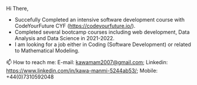 
Hi There,

- Succefully Completed an intensive  software development course with CodeYourFuture CYF (https://codeyourfuture.io/).
- Completed several bootcamp courses including web development, Data Analysis and Data Science in 2021-2022.
- I am looking for a job either in Coding (Software Development) or related to Mathematical Modeling.

📫 How to reach me: E-mail: kawamam2007@gmail.com;  Linkedin: https://www.linkedin.com/in/kawa-manmi-5244ab53/;  Mobile: +44(0)7310592048
